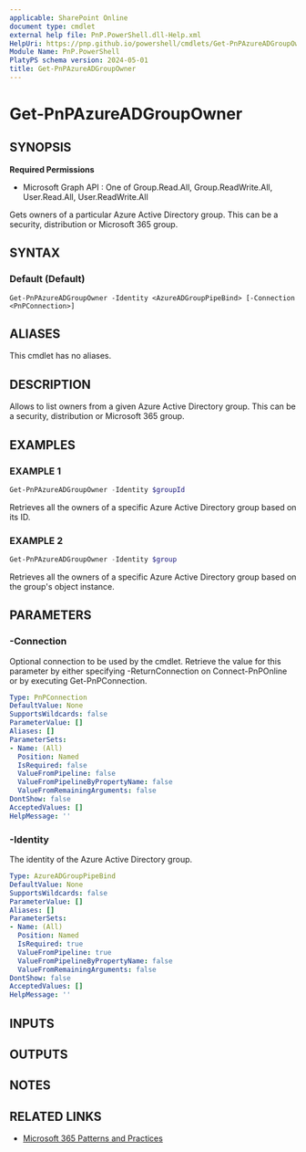 ```yaml
---
applicable: SharePoint Online
document type: cmdlet
external help file: PnP.PowerShell.dll-Help.xml
HelpUri: https://pnp.github.io/powershell/cmdlets/Get-PnPAzureADGroupOwner.html
Module Name: PnP.PowerShell
PlatyPS schema version: 2024-05-01
title: Get-PnPAzureADGroupOwner
---
```


# Get-PnPAzureADGroupOwner

## SYNOPSIS

**Required Permissions**

  * Microsoft Graph API : One of Group.Read.All, Group.ReadWrite.All, User.Read.All, User.ReadWrite.All

Gets owners of a particular Azure Active Directory group. This can be a security, distribution or Microsoft 365 group.

## SYNTAX

### Default (Default)

```
Get-PnPAzureADGroupOwner -Identity <AzureADGroupPipeBind> [-Connection <PnPConnection>]
```

## ALIASES

This cmdlet has no aliases.

## DESCRIPTION

Allows to list owners from a given Azure Active Directory group. This can be a security, distribution or Microsoft 365 group.

## EXAMPLES

### EXAMPLE 1

```powershell
Get-PnPAzureADGroupOwner -Identity $groupId
```

Retrieves all the owners of a specific Azure Active Directory group based on its ID.

### EXAMPLE 2

```powershell
Get-PnPAzureADGroupOwner -Identity $group
```

Retrieves all the owners of a specific Azure Active Directory group based on the group's object instance.

## PARAMETERS

### -Connection

Optional connection to be used by the cmdlet. Retrieve the value for this parameter by either specifying -ReturnConnection on Connect-PnPOnline or by executing Get-PnPConnection.

```yaml
Type: PnPConnection
DefaultValue: None
SupportsWildcards: false
ParameterValue: []
Aliases: []
ParameterSets:
- Name: (All)
  Position: Named
  IsRequired: false
  ValueFromPipeline: false
  ValueFromPipelineByPropertyName: false
  ValueFromRemainingArguments: false
DontShow: false
AcceptedValues: []
HelpMessage: ''
```

### -Identity

The identity of the Azure Active Directory group.

```yaml
Type: AzureADGroupPipeBind
DefaultValue: None
SupportsWildcards: false
ParameterValue: []
Aliases: []
ParameterSets:
- Name: (All)
  Position: Named
  IsRequired: true
  ValueFromPipeline: true
  ValueFromPipelineByPropertyName: false
  ValueFromRemainingArguments: false
DontShow: false
AcceptedValues: []
HelpMessage: ''
```

## INPUTS

## OUTPUTS

## NOTES

## RELATED LINKS

- [Microsoft 365 Patterns and Practices](https://aka.ms/m365pnp)

